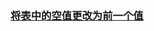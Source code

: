 ### [将表中的空值更改为前一个值](https://leetcode-cn.com/problems/change-null-values-in-a-table-to-the-previous-value)

